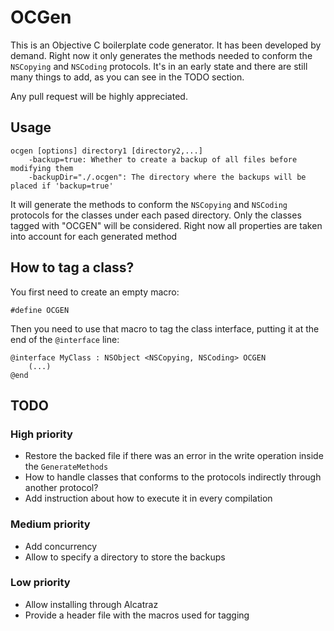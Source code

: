 # OCGen
This is an Objective C boilerplate code generator. It has been developed by demand.
Right now it only generates the methods needed to conform the `NSCopying` and `NSCoding` protocols.
It's in an early state and there are still many things to add, as you can see in the TODO section.

Any pull request will be highly appreciated.

## Usage

	ocgen [options] directory1 [directory2,...]
  		-backup=true: Whether to create a backup of all files before modifying them
  		-backupDir="./.ocgen": The directory where the backups will be placed if 'backup=true'

It will generate the methods to conform the `NSCopying` and `NSCoding` protocols for the classes under each pased directory. Only the classes tagged with "OCGEN" will be considered. Right now all properties are taken into account for each generated method

## How to tag a class?
You first need to create an empty macro:

	#define OCGEN

Then you need to use that macro to tag the class interface, putting it at the end of the `@interface` line:

	@interface MyClass : NSObject <NSCopying, NSCoding> OCGEN
		(...)
	@end


## TODO
### High priority
* Restore the backed file if there was an error in the write operation inside the `GenerateMethods`
* How to handle classes that conforms to the protocols indirectly through another protocol?
* Add instruction about how to execute it in every compilation

### Medium priority
* Add concurrency
* Allow to specify a directory to store the backups

### Low priority
* Allow installing through Alcatraz
* Provide a header file with the macros used for tagging
